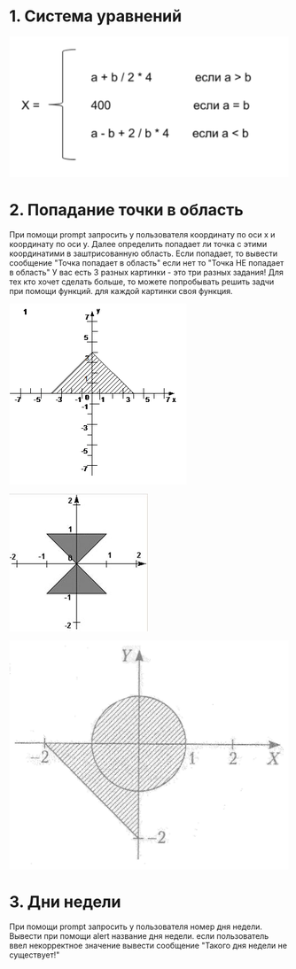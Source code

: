 # 1. Система уравнений
![Система уравнений](/assets/07/system.png)

# 2. Попадание точки в область
При помощи prompt запросить у пользователя координату по оси x и координату по оси y.
Далее определить попадает ли точка с этими координатими в заштрисованную область.
Если попадает, то вывести сообщение "Точка попадает в область" если нет то "Точка НЕ попадает в область"
У вас есть 3 разных картинки - это три разных задания!
Для тех кто хочет сделать больше, то можете попробывать решить задчи при помощи функций. для каждой картинки своя функция.

![Система уравнений](/assets/07/800745dc822c.png)

![Система уравнений](/assets/07/image150.jpg)

![Система уравнений](/assets/07/img-FwEPDL.jpg)

# 3. Дни недели
При помощи prompt запросить у пользователя номер дня недели.
Вывести при помощи alert название дня недели. если пользователь ввел некорректное значение вывести сообщение "Такого дня недели не существует!"
